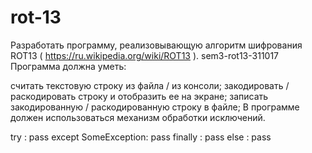 # rot-13

Разработать программу, реализовывающую алгоритм шифрования ROT13 ( https://ru.wikipedia.org/wiki/ROT13 ).
sem3-rot13-311017
Программа должна уметь:

считать текстовую строку из файла / из консоли;
закодировать / раскодировать строку и отобразить ее на экране;
записать закодированную / раскодированную строку в файле;
В программе должен использоваться механизм обработки исключений.

try :
   pass 
except SomeException:
   pass 
finally :
   pass 
else :
   pass
